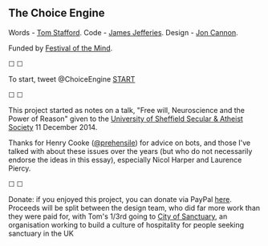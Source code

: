 ## The Choice Engine

Words - [Tom Stafford](http://tomstafford.staff.shef.ac.uk/).
Code - [James Jefferies](https://www.shedcode.co.uk/).
Design - [Jon Cannon](http://www.joncannon.co.uk/).

Funded by [Festival of the Mind](http://festivalofthemind.group.shef.ac.uk/).

&#9744; &#9744;

To start, tweet @ChoiceEngine [START](https://twitter.com/intent/tweet?text=@ChoiceEngine%20START)

&#9744; &#9744;

This project started as notes on a talk, "Free will, Neuroscience and the Power of Reason" given to the [University of Sheffield Secular & Atheist Society](https://www.facebook.com/events/618961544893961) 11 December 2014.

Thanks for Henry Cooke ([@prehensile](https://twitter.com/prehensile)) for advice on bots, and those I've talked with about these issues over the years (but who do not necessarily endorse the ideas in this essay), especially Nicol Harper and Laurence Piercy.

&#9744; &#9744;

Donate: if you enjoyed this project, you can donate via PayPal [here](paypal.me/tomqstafford). Proceeds will be split between the design team, who did far more work than they were paid for, with Tom's 1/3rd going to [City of Sanctuary](https://cityofsanctuary.org/), an organisation working to build a culture of hospitality for people seeking sanctuary in the UK 